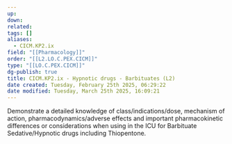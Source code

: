 ```yaml
---
up: 
down: 
related: 
tags: []
aliases:
  - CICM.KP2.ix
field: "[[Pharmacology]]"
order: "[[L2.LO.C.PEX.CICM]]"
type: "[[LO.C.PEX.CICM]]"
dg-publish: true
title: CICM.KP2.ix - Hypnotic drugs - Barbituates (L2)
date created: Tuesday, February 25th 2025, 06:29:22
date modified: Tuesday, March 25th 2025, 16:09:21
---
```


Demonstrate a detailed knowledge of class/indications/dose, mechanism of action, pharmacodynamics/adverse effects and important pharmacokinetic differences or considerations when using in the ICU for Barbituate Sedative/Hypnotic drugs including Thiopentone.
